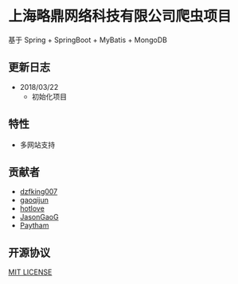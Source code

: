 # 上海略鼎网络科技有限公司爬虫项目
基于 Spring + SpringBoot + MyBatis + MongoDB

## 更新日志
- 2018/03/22
  - 初始化项目
  
## 特性
- 多网站支持

## 贡献者
- [dzfking007](https://github.com/dzfking007)
- [gaoqijun](https://github.com/gaoqijun)
- [hotlove](https://github.com/hotlove)
- [JasonGaoG](https://github.com/JasonGaoG)
- [Paytham](https://github.com/paytham)

## 开源协议
[MIT LICENSE](https://github.com/OneFlying/crawler/blob/master/LICENSE)
